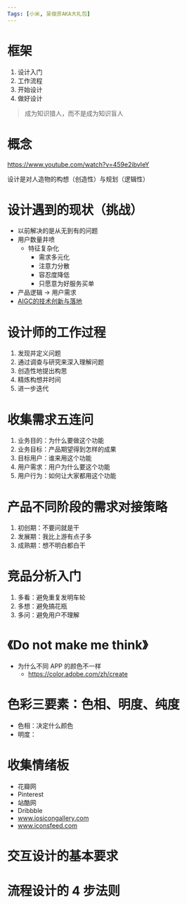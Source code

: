 ```yaml
---
Tags: [小米, 吴俊彦AKA大礼包]
---
```

# 框架

1. 设计入门
2. 工作流程
3. 开始设计
4. 做好设计

> 成为知识猎人，而不是成为知识盲人
# 概念

https://www.youtube.com/watch?v=459e2ibvIeY

设计是对人造物的构想（创造性）与规划（逻辑性）

# 设计遇到的现状（挑战）

* 以前解决的是从无到有的问题
* 用户数量井喷
	* 特征复杂化
		* 需求多元化
		* 注意力分散
		* 容忍度降低
		* 只愿意为好服务买单
* 产品逻辑 -> 用户需求
* [AIGC的技术创新与落地](https://xiaomi.f.mioffice.cn/docx/doxk4yI8zKcKBhG2Czl9dGhrJQg)

# 设计师的工作过程

1. 发现并定义问题
2. 通过调查与研究来深入理解问题
3. 创造性地提出构思
4. 精炼构想并时间
5. 进一步迭代

# 收集需求五连问

1. 业务目的：为什么要做这个功能
2. 业务目标：产品期望得到怎样的成果
4. 目标用户：谁来用这个功能
5. 用户需求：用户为什么要这个功能
6. 用户行为：如何让大家都用这个功能

# 产品不同阶段的需求对接策略

1. 初创期：不要问就是干
2. 发展期：我比上游有点子多
3. 成熟期：想不明白都白干

# 竞品分析入门

1. 多看：避免重复发明车轮
2. 多想：避免搞花瓶
3. 多问：避免用户不理解

# 《Do not make me think》

* 为什么不同 APP 的颜色不一样
	* https://color.adobe.com/zh/create

# 色彩三要素：色相、明度、纯度

* 色相：决定什么颜色
* 明度：

# 收集情绪板

* 花瓣网
* Pinterest
* 站酷网
* Dribbble
* www.iosicongallery.com
* www.iconsfeed.com

# 交互设计的基本要求

# 流程设计的 4 步法则